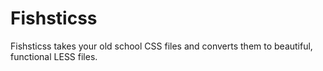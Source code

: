 Fishsticss
==========

Fishsticss takes your old school CSS files and converts them to beautiful, functional LESS files.
